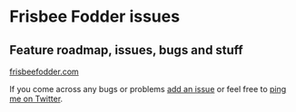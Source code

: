 # Frisbee Fodder issues
## Feature roadmap, issues, bugs and stuff

[frisbeefodder.com](http://frisbeefodder.com)

If you come across any bugs or problems [add an issue](https://github.com/benbrignell/frisbeefodder-issues/issues) or feel free to [ping me on Twitter](http://twitter.com/benbrignell).
